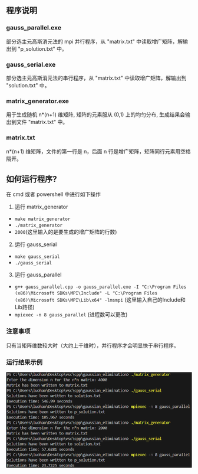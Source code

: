## 程序说明

### gauss_parallel.exe

部分选主元高斯消元法的 mpi 并行程序，从 "matrix.txt" 中读取增广矩阵，解输出到 "p_solution.txt" 中。

### gauss_serial.exe

部分选主元高斯消元法的串行程序，从 "matrix.txt" 中读取增广矩阵，解输出到 "solution.txt" 中。

### matrix_generator.exe

用于生成随机 n*(n+1) 维矩阵, 矩阵的元素服从 (0,1) 上的均匀分布, 生成结果会输出到文件 "matrix.txt" 中。

### matrix.txt

n*(n+1) 维矩阵，文件的第一行是 n，后面 n 行是增广矩阵，矩阵同行元素用空格隔开。

## 如何运行程序?

在 cmd 或者 powershell 中进行如下操作

1. 运行 matrix_generator
  - `make matrix_generator`
  - `./matrix_generator`
  - `2000`(这里输入的是要生成的增广矩阵的行数)
2. 运行 gauss_serial
  - `make gauss_serial`
  - `./gauss_serial`
3. 运行 gauss_parallel
  - `g++ gauss_parallel.cpp -o gauss_parallel.exe -I "C:\Program Files (x86)\Microsoft SDKs\MPI\Include" -L "C:\Program Files (x86)\Microsoft SDKs\MPI\Lib\x64" -lmsmpi` (这里输入自己的Include和Lib路径)
  - `mpiexec -n 8 gauss_parallel` (进程数可以更改)

### 注意事项

只有当矩阵维数较大时（大约上千维时），并行程序才会明显快于串行程序。

### 运行结果示例

![image](运行结果.png)
